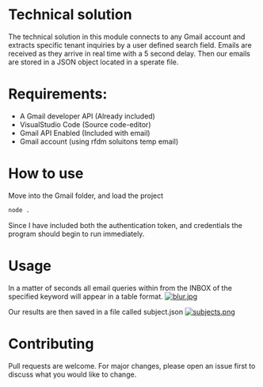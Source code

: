 # Technical solution
The technical solution in this module connects to any Gmail account and extracts specific tenant inquiries by a user defined search field. Emails are received as they arrive in real time with a 5 second delay. Then our emails are stored in a JSON object located in a sperate file.


# Requirements:
* A Gmail developer API (Already included)
* VisualStudio Code (Source code-editor)
* Gmail API Enabled (Included with email)
* Gmail account (using rfdm soluitons temp email)


# How to use
Move into the Gmail folder, and load the project
```bash
node .
```
Since I have included both the authentication token, and credentials the program should begin to run immediately.


# Usage
In a matter of seconds all email queries within from the INBOX of the specified keyword will appear in a table format.
[![blur.jpg](https://i.postimg.cc/fyxwdzy9/blur.jpg)](https://postimg.cc/7JZ88ygH)

Our results are then saved in a file called subject.json
[![subjects.png](https://i.postimg.cc/ZnmG1rYW/subjects.png)](https://postimg.cc/sQnHWGhz)


# Contributing
Pull requests are welcome. For major changes, please open an issue first to discuss what you would like to change.



